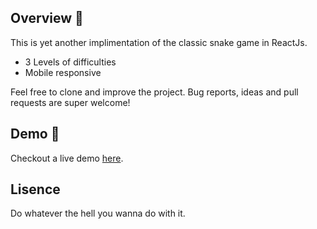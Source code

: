 ## Overview 🐍

This is yet another implimentation of the classic snake game in ReactJs.

* 3 Levels of difficulties
* Mobile responsive

 Feel free to clone and improve the project. Bug reports, ideas and pull requests are super welcome!

## Demo 🚀

Checkout a live demo [here](https://diozz.github.io/snake-react-js/demo).

## Lisence

Do whatever the hell you wanna do with it.
